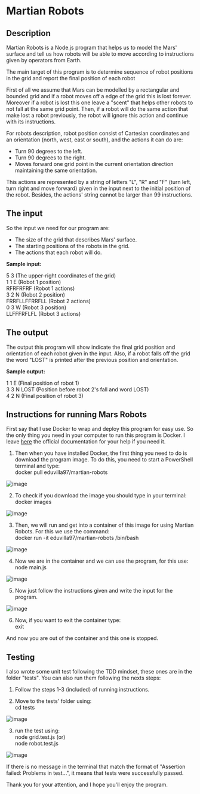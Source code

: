 # Martian Robots

## Description

Martian Robots is a Node.js program that helps us to model the Mars' surface and tell us how robots will
be able to move according to instructions given by operators from Earth.

The main target of this program is to determine sequence of robot positions in the grid and report the final
position of each robot

First of all we assume that Mars can be modelled by a rectangular and bounded grid and if a robot moves off
a edge of the grid this is lost forever. Moreover if a robot is lost this one leave a "scent" that helps other
robots to not fall at the same grid point. Then, if a robot will do the same action that make lost a robot previously,
 the robot will ignore this action and continue with its instructions.

For robots description, robot position consist of Cartesian coordinates and an orientation (north, west, east or south), and the
actions it can do are:

- Turn 90 degrees to the left.
- Turn 90 degrees to the right.
- Moves forward one grid point in the current orientation direction maintaining the same orientation.

This actions are represented by a string of letters "L", "R" and "F" (turn left, turn right and move forward) given
in the input next to the initial position of the robot. Besides, the actions' string cannot be larger than 99 instructions.

## The input

So the input we need for our program are:

- The size of the grid that describes Mars' surface.
- The starting positions of the robots in the grid.
- The actions that each robot will do.

**Sample input:**

5 3 (The upper-right coordinates of the grid)  
1 1 E (Robot 1 position)  
RFRFRFRF (Robot 1 actions)  
3 2 N (Robot 2 position)  
FRRFLLFFRRFLL (Robot 2 actions)  
0 3 W (Robot 3 position)  
LLFFFRFLFL (Robot 3 actions)

## The output

The output this program will show indicate the final grid position and orientation of each robot given in the input.
Also, if a robot falls off the grid the word "LOST" is printed after the previous position and orientation.

**Sample output:**

1 1 E (Final position of robot 1)  
3 3 N LOST (Position before robot 2's fall and word LOST)  
4 2 N (Final position of robot 3)  

## Instructions for running Mars Robots

First say that I use Docker to wrap and deploy this program for easy use. So the only thing you need in your computer 
to run this program is Docker. I leave [here](https://docs.docker.com/get-docker/) the official documentation for your help if you need it.

1. Then when you have installed Docker, the first thing you need to do is download the program image. To do this, you need
to start a PowerShell terminal and type:  
docker pull eduvilla97/martian-robots

![image](https://user-images.githubusercontent.com/32673341/138676835-c043231f-9778-4372-ae64-6313b5c68cf5.png)


2. To check if you download the image you should type in your terminal:  
docker images

![image](https://user-images.githubusercontent.com/32673341/138676734-8c337b4c-372c-481f-b812-a2f9ae6f3081.png)

3. Then, we will run and get into a container of this image for using Martian Robots. For this we use the command:  
docker run -it eduvilla97/martian-robots /bin/bash

![image](https://user-images.githubusercontent.com/32673341/138677454-80df56bf-5262-4975-afb8-8888206b1c7c.png)


4. Now we are in the container and we can use the program, for this use:  
node main.js

![image](https://user-images.githubusercontent.com/32673341/138677661-3f441992-fbee-4919-814a-fbc4a787a20b.png)

5. Now just follow the instructions given and write the input for the program.

![image](https://user-images.githubusercontent.com/32673341/138677868-592a9c58-59d1-4522-876b-97d2955ca0c3.png)

6. Now, if you want to exit the container type:  
exit

And now you are out of the container and this one is stopped.

## Testing

I also wrote some unit test following the TDD mindset, these ones are in the folder "tests".
You can also run them following the nexts steps:

1. Follow the steps 1-3 (included) of running instructions.

2. Move to the tests' folder using:  
cd tests

![image](https://user-images.githubusercontent.com/32673341/138679565-f705fc1d-59ba-4294-8a26-b1fc653d756a.png)

3. run the test using:  
node grid.test.js (or)  
node robot.test.js

![image](https://user-images.githubusercontent.com/32673341/138679768-6ed91b04-8cc2-4651-8319-d3bdd3b73e96.png)

If there is no message in the terminal that match the format of "Assertion failed: Problems in test...", it means
that tests were successfully passed.

Thank you for your attention, and I hope you'll enjoy the program.

